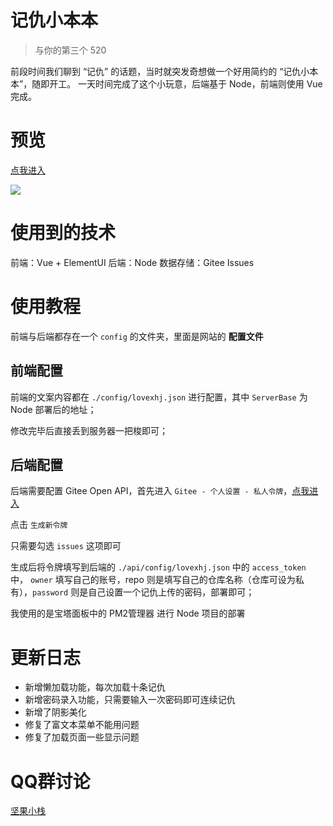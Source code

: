 # 记仇小本本

> 与你的第三个 520

前段时间我们聊到 “记仇” 的话题，当时就突发奇想做一个好用简约的 “记仇小本本”，随即开工。
一天时间完成了这个小玩意，后端基于 Node，前端则使用 Vue 完成。

# 预览

[点我进入](https://heng.n0ts.cn/)

![](https://cdn.nutssss.cn/wp-content/uploads/2021/05/1621480993-Snipaste_2021-05-20_11-17-37.png)

# 使用到的技术

前端：Vue + ElementUI
后端：Node
数据存储：Gitee Issues

# 使用教程

前端与后端都存在一个 `config` 的文件夹，里面是网站的 **配置文件**

## 前端配置

前端的文案内容都在 `./config/lovexhj.json` 进行配置，其中 `ServerBase` 为 Node 部署后的地址；

修改完毕后直接丢到服务器一把梭即可；

## 后端配置

后端需要配置 Gitee Open API，首先进入 `Gitee - 个人设置 - 私人令牌`，[点我进入](https://gitee.com/profile/personal_access_tokens)

点击 `生成新令牌`

只需要勾选 `issues` 这项即可

生成后将令牌填写到后端的 `./api/config/lovexhj.json` 中的 `access_token` 中，
`owner` 填写自己的账号，repo 则是填写自己的仓库名称（仓库可设为私有），`password` 则是自己设置一个记仇上传的密码，部署即可；

我使用的是宝塔面板中的 PM2管理器 进行 Node 项目的部署

# 更新日志

+ 新增懒加载功能，每次加载十条记仇
+ 新增密码录入功能，只需要输入一次密码即可连续记仇
+ 新增了阴影美化
+ 修复了富文本菜单不能用问题
+ 修复了加载页面一些显示问题

# QQ群讨论

[坚果小栈](https://jq.qq.com/?_wv=1027&k=Mh7ah6Dd)